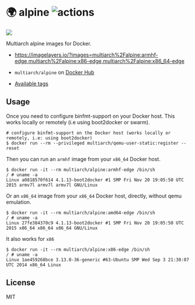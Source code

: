 # :earth_africa: alpine ![actions](https://github.com/multiarch/alpine/workflows/actions/badge.svg)

![](https://raw.githubusercontent.com/multiarch/dockerfile/master/logo.jpg)

Multiarch alpine images for Docker.

* https://imagelayers.io/?images=multiarch%2Falpine:armhf-edge,multiarch%2Falpine:x86-edge,multiarch%2Falpine:x86_64-edge

* `multiarch/alpine` on [Docker Hub](https://hub.docker.com/r/multiarch/alpine/)
* [Available tags](https://hub.docker.com/r/multiarch/alpine/tags/)

## Usage

Once you need to configure binfmt-support on your Docker host.
This works locally or remotely (i.e using boot2docker or swarm).

```console
# configure binfmt-support on the Docker host (works locally or remotely, i.e: using boot2docker)
$ docker run --rm --privileged multiarch/qemu-user-static:register --reset
```

Then you can run an `armhf` image from your `x86_64` Docker host.

```console
$ docker run -it --rm multiarch/alpine:armhf-edge /bin/sh
/ # uname -a
Linux a0818570f614 4.1.13-boot2docker #1 SMP Fri Nov 20 19:05:50 UTC 2015 armv7l armv7l armv7l GNU/Linux
```

Or an `x86_64` image from your `x86_64` Docker host, directly, without qemu emulation.

```console
$ docker run -it --rm multiarch/alpine:amd64-edge /bin/sh
/ # uname -a
Linux 27fe384370c9 4.1.13-boot2docker #1 SMP Fri Nov 20 19:05:50 UTC 2015 x86_64 x86_64 x86_64 GNU/Linux
```

It also works for `x86`

```console
$ docker run -it --rm multiarch/alpine:x86-edge /bin/sh
/ # uname -a
Linux 1ae459268bce 3.13.0-36-generic #63-Ubuntu SMP Wed Sep 3 21:30:07 UTC 2014 x86_64 Linux
```

## License

MIT
